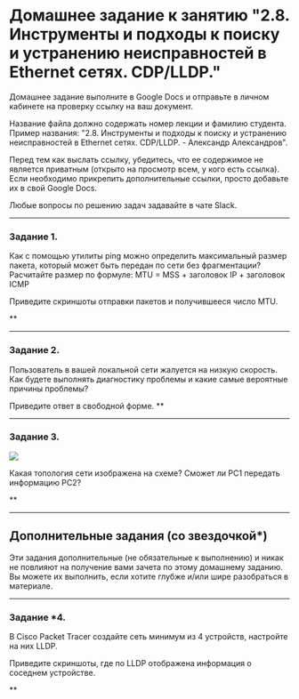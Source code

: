 # Домашнее задание к занятию "2.8. Инструменты и подходы к поиску и устранению неисправностей в Ethernet сетях. CDP/LLDP."

Домашнее задание выполните в Google Docs и отправьте в личном кабинете на проверку ссылку на ваш документ.

Название файла должно содержать номер лекции и фамилию студента. Пример названия: "2.8. Инструменты и подходы к поиску и устранению неисправностей в Ethernet сетях. CDP/LLDP. - Александр Александров".

Перед тем как выслать ссылку, убедитесь, что ее содержимое не является приватным (открыто на просмотр всем, у кого есть ссылка). Если необходимо прикрепить дополнительные ссылки, просто добавьте их в свой Google Docs.

Любые вопросы по решению задач задавайте в чате Slack.

---

### Задание 1.
Как с помощью утилиты ping можно определить максимальный размер пакета, который может быть передан по сети без фрагментации?
Расчитайте размер по формуле: MTU = MSS + заголовок IP + заголовок ICMP

Приведите скриншоты отправки пакетов и получившееся число MTU.

**

---

### Задание 2.
Пользователь в вашей локальной сети жалуется на низкую скорость. Как будете выполнять диагностику проблемы и какие самые вероятные причины проблемы? 

Приведите ответ в свободной форме.
**

---

### Задание 3.
![](https://i.ibb.co/tQSxS4r/network.png)

Какая топология сети изображена на схеме? Сможет ли PC1 передать информацию PC2?


**

---

## Дополнительные задания (со звездочкой*)

Эти задания дополнительные (не обязательные к выполнению) и никак не повлияют на получение вами зачета по этому домашнему заданию. Вы можете их выполнить, если хотите глубже и/или шире разобраться в материале.

---

### Задание *4.
В Cisco Packet Tracer создайте сеть минимум из 4 устройств, настройте на них LLDP.

Приведите скриншоты, где по LLDP отображена информация о соседнем устройстве. 


**

